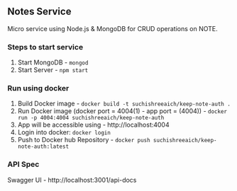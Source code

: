 ## Notes Service
Micro service using Node.js & MongoDB for CRUD operations on NOTE.

### Steps to start service
1. Start MongoDB - ```mongod```
2. Start Server  - ```npm start```

### Run using docker
1. Build Docker image - ```docker build -t suchishreeaich/keep-note-auth .```
2. Run Docker image (docker port = 4004(1) - app port = (4004)) - ```docker run -p 4004:4004 suchishreeaich/keep-note-auth```
3. App will be accessible using - http://localhost:4004
4. Login into docker: ```docker login```
5. Push to Docker hub Repository  - ```docker push suchishreeaich/keep-note-auth:latest```


### API Spec
Swagger UI - http://localhost:3001/api-docs
